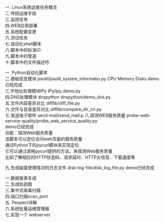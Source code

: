 
一. Linux系统运维任务概览         
二.传统运维手段      
三.监控任务      
四.WEB应用部署     
五.系统配置变更      
六.测试任务     
七.自动化shell脚本     
八.脚本中的标准lO     
九.脚本中的管道     
十.脚本中的文件描述符     

一. Python自动化脚本     
二.基础信息模块 psutil/psutil_system_informatio.py      CPU Memory Disks  demo已经完成    
三.IP地址处理模块IPy    IPy/ipy_demo.py     
四.DNS处理模块 dnspython   dnspython/demo_dns.py     
五.文件内容差异对比   difflib/diff_file.py      
六.文件与目录差异对比  difflib/compare_dir_cn.py     
七.发送电子邮件         send-mail/send_mail.p
八.探测WEB服务质量   probe-web-service-quality/probe_web_service_quality.py     
demo已经完成      
功能：探测Web服务质量    
该脚本可以定位访问web页面的服务质量    
通过Python下的pycurl模块来实现定位    
它可以通过调用pycurl提供的方法，来探测Web服务质量    
比如了解相应的HTTP状态码、请求延时、HTTP头信息、下载速度等     

九.生成磁盘使用情况的日志文件  disk-log-file/disk_log_file.py    demo已经完成    


一.数据报表生成     
二.生成轨迹图    
三.集中式病毒扫描   
四.端口扫描scan_port     
五. Pexpect详解    
六.系统批量运维管理器    
七.实现一个 webserver    




